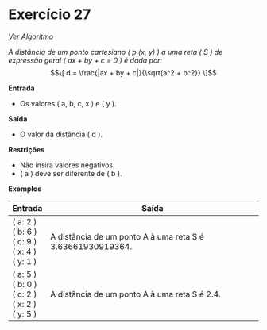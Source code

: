 # Exercício 27

[*Ver Algoritmo*](Algoritmo27.md)

*A distância de um ponto cartesiano \( p (x, y) \) a uma reta \( S \) de expressão geral \( ax + by + c = 0 \) é dada por:*
$$\[ d = \frac{|ax + by + c|}{\sqrt{a^2 + b^2}} \]$$

**Entrada**
- Os valores \( a, b, c, x \) e \( y \).

**Saída**
- O valor da distância \( d \).

**Restrições**
- Não insira valores negativos.
- \( a \) deve ser diferente de \( b \).

**Exemplos**

| Entrada                     | Saída                                       |
|-----------------------------|---------------------------------------------|
| \( a: 2 \) <br> \( b: 6 \) <br> \( c: 9 \) <br> \( x: 4 \) <br> \( y: 1 \) | A distância de um ponto A à uma reta S é 3.63661930919364.  |
| \( a: 5 \) <br> \( b: 0 \) <br> \( c: 2 \) <br> \( x: 2 \) <br> \( y: 5 \) | A distância de um ponto A à uma reta S é 2.4. |
